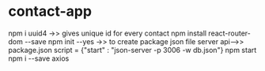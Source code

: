 # contact-app
npm i uuid4 ->> gives unique id for every contact
npm install react-router-dom --save
npm init --yes ->> to create package json file
server api-->> package.json
              script = {"start" : "json-server -p 3006 -w db.json"}
npm start
npm i --save axios

